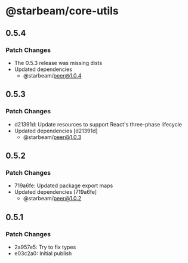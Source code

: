 # @starbeam/core-utils

## 0.5.4

### Patch Changes

- The 0.5.3 release was missing dists
- Updated dependencies
  - @starbeam/peer@1.0.4

## 0.5.3

### Patch Changes

- d21391d: Update resources to support React's three-phase lifecycle
- Updated dependencies [d21391d]
  - @starbeam/peer@1.0.3

## 0.5.2

### Patch Changes

- 719a6fe: Updated package export maps
- Updated dependencies [719a6fe]
  - @starbeam/peer@1.0.2

## 0.5.1

### Patch Changes

- 2a957e5: Try to fix types
- e03c2a0: Initial publish
